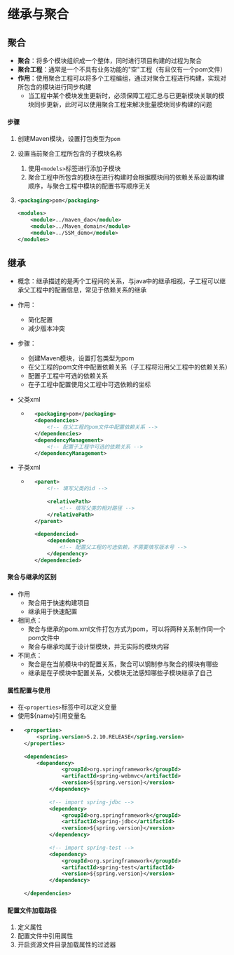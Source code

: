 # 继承与聚合

## 聚合

- **聚合**：将多个模块组织成一个整体，同时进行项目构建的过程为聚合
- **聚合工程**：通常是一个不具有业务功能的"空"工程（有且仅有一个pom文件）
- **作用**：使用聚合工程可以将多个工程编组，通过对聚合工程进行构建，实现对所包含的模块进行同步构建
  - 当工程中某个模块发生更新时，必须保障工程汇总与已更新模块关联的模块同步更新，此时可以使用聚合工程来解决批量模块同步构建的问题

#### 步骤

1. 创建Maven模块，设置打包类型为`pom`
2. 设置当前聚合工程所包含的子模块名称
   1. 使用`<models>`标签进行添加子模块
   2. 聚合工程中所包含的模块在进行构建时会根据模块间的依赖关系设置构建顺序，与聚合工程中模块的配置书写顺序无关
   
2. ```xml
   <packaging>pom</packaging>
   
   <modules>
       <module>../maven_dao</module>
       <module>../Maven_domain</module>
       <module>../SSM_demo</module>
   </modules>
   ```
   
   





## 继承

- 概念：继承描述的是两个工程间的关系，与java中的继承相视，子工程可以继承父工程中的配置信息，常见于依赖关系的继承
- 作用：
  - 简化配置
  - 减少版本冲突
- 步骤：
  - 创建Maven模块，设置打包类型为pom
  - 在父工程的pom文件中配置依赖关系（子工程将沿用父工程中的依赖关系）
  - 配置子工程中可选的依赖关系
  - 在子工程中配置使用父工程中可选依赖的坐标

  

- 父类xml

	- ```xml
		<packaging>pom</packaging>
		<dependencies>
		    <!-- 在父工程的pom文件中配置依赖关系 -->
		</dependencies>
		<dependencyManagement>
		    <!-- 配置子工程中可选的依赖关系 -->
		</dependencyManagement>
		```

- 子类xml

	- ```xml
		<parent>
		    <!-- 填写父类的id -->
		    
		    <relativePath>
		        <!-- 填写父类的相对路径 -->
		    </relativePath>
		</parent>
		
		<dependencied>
		    <dependency>
		        <!-- 配置父工程的可选依赖，不需要填写版本号 -->
		    </dependency>
		</dependencied>
		```

		




#### 聚合与继承的区别

- 作用
  - 聚合用于快速构建项目
  - 继承用于快速配置
- 相同点：
  - 聚合与继承的pom.xml文件打包方式为pom，可以将两种关系制作同一个pom文件中
  - 聚合与继承均属于设计型模块，并无实际的模块内容
- 不同点：
  - 聚合是在当前模块中的配置关系，聚合可以钢制参与聚合的模块有哪些
  - 继承是在子模块中配置关系，父模块无法感知哪些子模块继承了自己







#### 属性配置与使用

- 在`<properties>`标签中可以定义变量
- 使用${name}引用变量名
- ```xml
	<properties>
	    <spring.version>5.2.10.RELEASE</spring.version>
	</properties>
	
	<dependencies>
	    <dependency>
	            <groupId>org.springframework</groupId>
	            <artifactId>spring-webmvc</artifactId>
	            <version>${spring.version}</version>
	        </dependency>
	
	        <!-- import spring-jdbc -->
	        <dependency>
	            <groupId>org.springframework</groupId>
	            <artifactId>spring-jdbc</artifactId>
	            <version>${spring.version}</version>
	        </dependency>
	
	        <!-- import spring-test -->
	        <dependency>
	            <groupId>org.springframework</groupId>
	            <artifactId>spring-test</artifactId>
	            <version>${spring.version}</version>
	        </dependency>
	
	</dependencies>
	```





#### 配置文件加载路径 

1. 定义属性
2. 配置文件中引用属性
3. 开启资源文件目录加载属性的过滤器